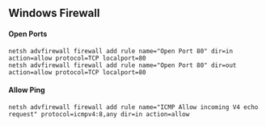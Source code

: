 ## Windows Firewall

#### Open Ports
```
netsh advfirewall firewall add rule name="Open Port 80" dir=in action=allow protocol=TCP localport=80
netsh advfirewall firewall add rule name="Open Port 80" dir=out action=allow protocol=TCP localport=80
```

#### Allow Ping
```
netsh advfirewall firewall add rule name="ICMP Allow incoming V4 echo request" protocol=icmpv4:8,any dir=in action=allow
```
